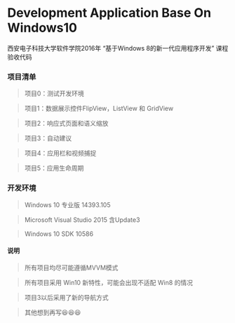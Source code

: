 ﻿# Development Application Base On Windows10

西安电子科技大学软件学院2016年 “基于Windows 8的新一代应用程序开发” 课程验收代码

### 项目清单
> 项目0：测试开发环境

> 项目1：数据展示控件FlipView，ListView 和 GridView

> 项目2：响应式页面和语义缩放

> 项目3：自动建议

> 项目4：应用栏和视频捕捉

> 项目5：应用生命周期

### 开发环境
> Windows 10 专业版 14393.105

> Microsoft Visual Studio 2015 含Update3

> Windows 10 SDK 10586

#### 说明
> 所有项目均尽可能遵循MVVM模式

> 所有项目采用 Win10 新特性，可能会出现不适配 Win8 的情况

> 项目3以后采用了新的导航方式

> 其他想到再写😆😆😆